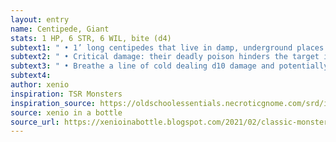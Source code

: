 ```yaml
---
layout: entry 
name: Centipede, Giant
stats: 1 HP, 6 STR, 6 WIL, bite (d4)
subtext1: " • 1’ long centipedes that live in damp, underground places."
subtext2: " • Critical damage: their deadly poison hinders the target incapacitated for up to 10 days (save STR once a day to recover)."
subtext3: " • Breathe a line of cold dealing d10 damage and potentially paralyzing those caught."
subtext4: 
author: xenio
inspiration: TSR Monsters
inspiration_source: https://oldschoolessentials.necroticgnome.com/srd/index.php/Monster_Descriptions
source: xenio in a bottle
source_url: https://xenioinabottle.blogspot.com/2021/02/classic-monsters-for-cairnito-part-1.html
---
```


